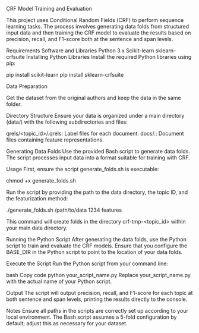 
CRF Model Training and Evaluation

This project uses Conditional Random Fields (CRF) to perform sequence learning tasks. The process involves generating data folds from structured input data and then training the CRF model to evaluate the results based on precision, recall, and F1-score both at the sentence and span levels.

Requirements
Software and Libraries
Python 3.x
Scikit-learn
sklearn-crfsuite
Installing Python Libraries
Install the required Python libraries using pip:


pip install scikit-learn
pip install sklearn-crfsuite

Data Preparation

Get the dataset from the original authors and keep the data in the same folder.

Directory Structure
Ensure your data is organized under a main directory (data/) with the following subdirectories and files:

qrels/<topic_id>/<docid>.qrels: Label files for each document.
docs/<docid>.<featurization>: Document files containing feature representations.

Generating Data Folds
Use the provided Bash script to generate data folds. The script processes input data into a format suitable for training with CRF.

Usage
First, ensure the script generate_folds.sh is executable:

chmod +x generate_folds.sh

Run the script by providing the path to the data directory, the topic ID, and the featurization method:

./generate_folds.sh /path/to/data 1234 features

This command will create folds in the directory crf-tmp-<topic_id> within your main data directory.

Running the Python Script
After generating the data folds, use the Python script to train and evaluate the CRF models. Ensure that you configure the BASE_DIR in the Python script to point to the location of your data folds.

Execute the Script
Run the Python script from your command line:

bash
Copy code
python your_script_name.py
Replace your_script_name.py with the actual name of your Python script.

Output
The script will output precision, recall, and F1-score for each topic at both sentence and span levels, printing the results directly to the console.

Notes
Ensure all paths in the scripts are correctly set up according to your local environment.
The Bash script assumes a 5-fold configuration by default; adjust this as necessary for your dataset.